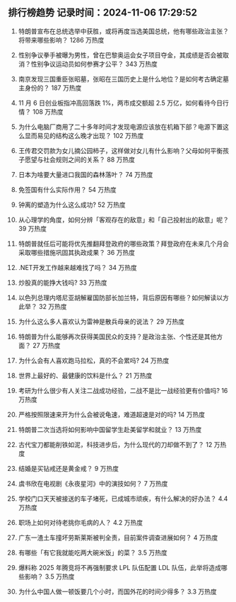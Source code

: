 
## 排行榜趋势 记录时间：2024-11-06 17:29:52
  
  1. 特朗普宣布在总统选举中获胜，或将再度当选美国总统，他有哪些政治主张？将带来哪些影响？ 1286 万热度
    
  2. 性别争议拳手被曝为男性，曾在巴黎奥运会女子项目夺金，其成绩是否会被取消？性别争议运动员如何参赛才公平？ 343 万热度
    
  3. 南京发现三国重臣张昭墓，张昭在三国历史上是什么地位？是如何考古确定墓主身份的？ 187 万热度
    
  4. 11 月 6 日创业板指冲高回落跌 1%，两市成交额超 2.5 万亿，如何看待今日行情？ 108 万热度
    
  5. 为什么电脑厂商用了二十多年时间才发现电源应该放在机箱下部？电源下置这么显而易见的结构这么晚才出现？ 102 万热度
    
  6. 王传君交罚款为女儿摘公园柿子，这样做对女儿有什么影响？父母如何平衡孩子愿望与社会规则之间的关系？ 88 万热度
    
  7. 日本为啥要大量进口我国的森林落叶？ 74 万热度
    
  8. 免签国有什么实际作用？ 54 万热度
    
  9. 钟离的塑造为什么这么成功? 52 万热度
    
  10. 从心理学的角度，如何分辨「客观存在的敌意」和「自己投射出的敌意」呢？ 39 万热度
    
  11. 特朗普就任后可能将优先推翻拜登政府的哪些政策？拜登政府在未来几个月会采取哪些措施巩固其执政成果？ 36 万热度
    
  12. .NET开发工作越来越难找了吗？ 34 万热度
    
  13. 炒股真的能挣大钱吗? 33 万热度
    
  14. 以色列总理内塔尼亚胡解雇国防部长加兰特，背后原因有哪些？如何解读以方此举？ 32 万热度
    
  15. 为什么这么多人喜欢认为雷神是散兵母亲的说法？ 29 万热度
    
  16. 特朗普为什么能够再次获得美国民众的支持？是政治主张、个性还是其他方面？ 27 万热度
    
  17. 为什么会有人喜欢跑马拉松，真的不会累吗? 24 万热度
    
  18. 世界上最好的、最健康的饮料是什么？ 21 万热度
    
  19. 考研为什么很少有人关注二战成功经验，二战不是比一战经验更有价值吗? 16 万热度
    
  20. 严格按照限速来开为什么会被说龟速，难道超速是对的吗? 14 万热度
    
  21. 特朗普二次当选将如何影响中国留学生赴美留学和就业？ 13 万热度
    
  22. 古代宝刀都能削铁如泥，科技进步后，为什么现代的刀却做不到了？ 12 万热度
    
  23. 结婚是买钻戒还是黄金戒？ 9 万热度
    
  24. 虞书欣在电视剧《永夜星河》中的演技如何？ 7 万热度
    
  25. 学校门口天天被接送的车子堵死，已成城市顽疾，有什么解决的好办法？ 4.4 万热度
    
  26. 职场上如何对待老挑你毛病的人？ 4.2 万热度
    
  27. 广东一渣土车撞坏劳斯莱斯被判全责，目前案件调查进展如何？ 4 万热度
    
  28. 有哪些「有它我就能吃两大碗米饭」的菜？ 3.5 万热度
    
  29. 爆料称 2025 年腾竞将不再强制要求 LPL 队伍配置 LDL 队伍，此举将造成哪些影响？ 3.5 万热度
    
  30. 为什么中国人做一顿饭要几个小时，而国外花的时间少得多？ 3.3 万热度
    